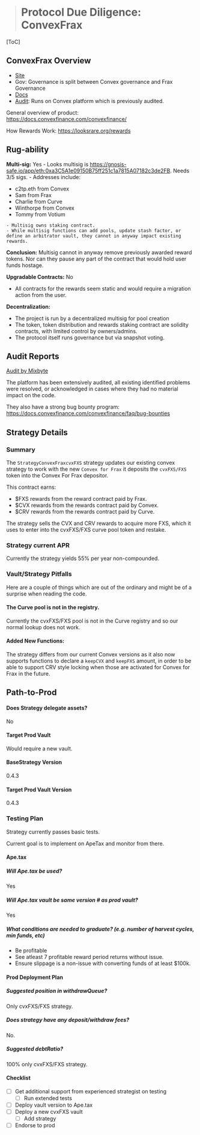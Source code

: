 ># Protocol Due Diligence: ConvexFrax
[ToC]

## ConvexFrax Overview
- [Site](https://frax.convexfinance.com)
- Gov: Governance is split between Convex governance and Frax Governance
- [Docs](https://docs.convexfinance.com/)
- [Audit](https://docs.convexfinance.com/convexfinance/faq/audits): Runs on Convex platform which is previously audited.

General overview of product: https://docs.convexfinance.com/convexfinance/

How Rewards Work:
https://looksrare.org/rewards

## Rug-ability
**Multi-sig:** Yes
    - Looks multisig is https://gnosis-safe.io/app/eth:0xa3C5A1e09150B75ff251c1a7815A07182c3de2FB. Needs 3/5 sigs.
    - Addresses include:
*    c2tp.eth from Convex
*    Sam from Frax
*    Charlie from Curve
*    Winthorpe from Convex
*    Tommy from Votium

    - Multisig owns staking contract.
    - While multisig functions can add pools, update stash factor, or define an arbitrator vault, they cannot in anyway impact existing rewards.
    
**Conclusion:** Multisig cannot in anyway remove previously awarded reward tokens. Nor can they pause any part of the contract that would hold user funds hostage.
    
**Upgradable Contracts:** No
- All contracts for the rewards seem static and would require a migration action from the user.

**Decentralization:**
- The project is run by a decentralized multisig for pool creation
- The token, token distribution and rewards staking contract are solidity contracts, with limited control by owners/admins.
- The protocol itself runs governance but via snapshot voting.

## Audit Reports
[Audit by Mixbyte](https://github.com/mixbytes/audits_public/tree/master/Convex%20Platform)

The platform has been extensively audited, all existing identified problems were resolved, or acknowledged in cases where they had no material impact on the code.

They also have a strong bug bounty program: https://docs.convexfinance.com/convexfinance/faq/bug-bounties

## Strategy Details
### Summary
The `StrategyConvexFraxcvxFXS` strategy updates our existing convex strategy to work with the new `Convex for Frax` it deposits the `cvxFXS/FXS` token into the Convex For Frax depositor.

This contract earns:
 - $FXS rewards from the reward contract paid by Frax.
 - $CVX rewards from the rewards contract paid by Convex.
 - $CRV rewards from the rewards contract paid by Curve.

The strategy sells the CVX and CRV rewards to acquire more FXS, which it uses to enter into the cvxFXS/FXS curve pool token and restake.

### Strategy current APR
Currently the strategy yields 55% per year non-compounded.

### Vault/Strategy Pitfalls
Here are a couple of things which are out of the ordinary and might be of a surprise when reading the code.

#### The Curve pool is not in the registry.
Currently the cvxFXS/FXS pool is not in the Curve registry and so our normal lookup does not work.

#### Added New Functions:
The strategy differs from our current Convex versions as it also now supports functions to declare a `keepCVX` and `keepFXS` amount, in order to be able to support CRV style locking when those are activated for Convex for Frax in the future.


## Path-to-Prod
#### Does Strategy delegate assets?
No

#### Target Prod Vault
Would require a new vault.

#### BaseStrategy Version
0.4.3

#### Target Prod Vault Version
0.4.3

### Testing Plan
Strategy currently passes basic tests.

Current goal is to implement on ApeTax and monitor from there.

#### Ape.tax
##### Will Ape.tax be used?
Yes

##### Will Ape.tax vault be same version # as prod vault?
Yes

##### What conditions are needed to graduate? (e.g. number of harvest cycles, min funds, etc)
 - Be profitable
 - See atleast 7 profitable reward period returns without issue.
 - Ensure slippage is a non-issue with converting funds of at least $100k.

#### Prod Deployment Plan
##### Suggested position in withdrawQueue?
Only cvxFXS/FXS strategy.

##### Does strategy have any deposit/withdraw fees?
No.

##### Suggested debtRatio?
100% only cvxFXS/FXS strategy.

#### Checklist
- [ ] Get additional support from experienced strategist on testing
    - [ ] Run extended tests 
- [ ] Deploy vault version to Ape.tax
- [ ] Deploy a new cvxFXS vault
    - [ ] Add strategy
- [ ] Endorse to prod
